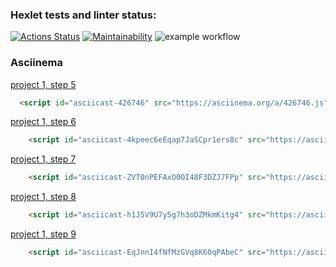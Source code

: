 ### Hexlet tests and linter status:
[![Actions Status](https://github.com/MilaNick/frontend-project-lvl1/workflows/hexlet-check/badge.svg)](https://github.com/MilaNick/frontend-project-lvl1/actions)
[![Maintainability](https://api.codeclimate.com/v1/badges/a99a88d28ad37a79dbf6/maintainability)](https://codeclimate.com/MilaNick/codeclimate/codeclimate/maintainability)
![example workflow](https://github.com/MilaNick/frontend-project-lvl1/actions/workflows/actions.yml/badge.svg)  

### Asciinema
[project 1, step 5](https://asciinema.org/a/426621)
```html
  <script id="asciicast-426746" src="https://asciinema.org/a/426746.js" async data-autoplay="true" data-size="big"></script>
```
[project 1, step 6](https://asciinema.org/a/4kpeec6eEqap7JaSCpr1ers8c)  
```html
    <script id="asciicast-4kpeec6eEqap7JaSCpr1ers8c" src="https://asciinema.org/a/4kpeec6eEqap7JaSCpr1ers8c.js" async></script>
```
[project 1, step 7](https://asciinema.org/a/ZVT0nPEFAxO0OI48F3DZJ7FPp)
```html
    <script id="asciicast-ZVT0nPEFAxO0OI48F3DZJ7FPp" src="https://asciinema.org/a/ZVT0nPEFAxO0OI48F3DZJ7FPp.js" async></script>
```
[project 1, step 8](https://asciinema.org/a/h1J5V9U7y5g7h3oDZMkmKitg4)
```html
    <script id="asciicast-h1J5V9U7y5g7h3oDZMkmKitg4" src="https://asciinema.org/a/h1J5V9U7y5g7h3oDZMkmKitg4.js" async></script>
```
[project 1, step 9](https://asciinema.org/a/EqJnnI4fNfMzGVq8K60qPAbeC)
```html
    <script id="asciicast-EqJnnI4fNfMzGVq8K60qPAbeC" src="https://asciinema.org/a/EqJnnI4fNfMzGVq8K60qPAbeC.js" async></script>
```



